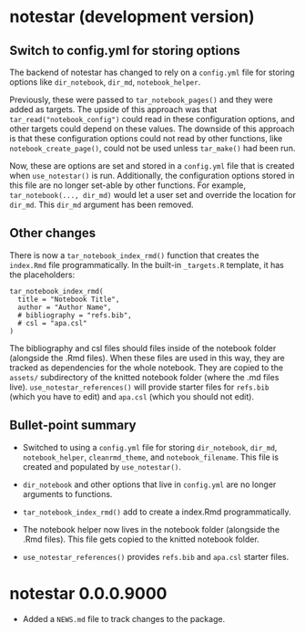 # notestar (development version)

## Switch to config.yml for storing options

The backend of notestar has changed to rely on a `config.yml` file for
storing options like `dir_notebook`, `dir_md`, `notebook_helper`.

Previously, these were passed to `tar_notebook_pages()` and they were
added as targets. The upside of this approach was that
`tar_read("notebook_config")` could read in these configuration options,
and other targets could depend on these values. The downside of this
approach is that these configuration options could not read by other
functions, like `notebook_create_page()`, could not be used unless
`tar_make()` had been run.

Now, these are options are set and stored in a `config.yml` file that is
created when `use_notestar()` is run. Additionally, the configuration
options stored in this file are no longer set-able by other functions.
For example, `tar_notebook(..., dir_md)` would let a user set and
override the location for `dir_md`. This `dir_md` argument has been
removed.

## Other changes

There is now a `tar_notebook_index_rmd()` function that creates the
`index.Rmd` file programmatically. In the built-in `_targets.R`
template, it has the placeholders:

```
tar_notebook_index_rmd(
  title = "Notebook Title",
  author = "Author Name",
  # bibliography = "refs.bib",
  # csl = "apa.csl"
)
```

The bibliography and csl files should files inside of the notebook
folder (alongside the .Rmd files). When these files are used in this
way, they are tracked as dependencies for the whole notebook. They are
copied to the `assets/` subdirectory of the knitted notebook folder
(where the .md files live). `use_notestar_references()` will provide
starter files for `refs.bib` (which you have to edit) and `apa.csl`
(which you should not edit).


## Bullet-point summary

  - Switched to using a `config.yml` file for storing `dir_notebook`,
    `dir_md`, `notebook_helper`, `cleanrmd_theme`, and
    `notebook_filename`. This file is created and populated by
    `use_notestar()`.
    
  - `dir_notebook` and other options that live in `config.yml` are no
    longer arguments to functions.
    
  - `tar_notebook_index_rmd()` add to create a index.Rmd
    programmatically.
  
  - The notebook helper now lives in the notebook folder (alongside the
    .Rmd files). This file gets copied to the knitted notebook folder.
    
  - `use_notestar_references()` provides `refs.bib` and `apa.csl`
    starter files.




# notestar 0.0.0.9000

  - Added a `NEWS.md` file to track changes to the package.
